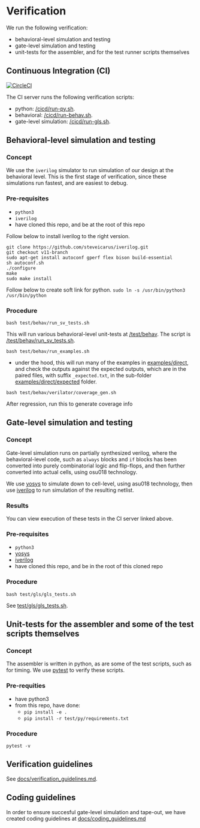 # Verification

We run the following verification:
- behavioral-level simulation and testing
- gate-level simulation and testing
- unit-tests for the assembler, and for the test runner scripts themselves

## Continuous Integration (CI)

[![CircleCI](https://circleci.com/gh/hughperkins/VeriGPU/tree/main.svg?style=svg)](https://circleci.com/gh/hughperkins/VeriGPU/tree/main)

The CI server runs the following verification scripts:
- python: [/cicd/run-py.sh](/cicd/run-py.sh).
- behavioral: [/cicd/run-behav.sh](/cicd/run-behav.sh).
- gate-level simulation: [/cicd/run-gls.sh](/cicd/run-gls.sh).

## Behavioral-level simulation and testing

### Concept

We use the `iverilog` simulator to run simulation of our design at the behavioral level. This is the first stage of verification, since these simulations run fastest, and are easiest to debug.

### Pre-requisites

- `python3`
- `iverilog`
- have cloned this repo, and be at the root of this repo

Follow below to install iverilog to the right version.
```
git clone https://github.com/steveicarus/iverilog.git
git checkout v11-branch
sudo apt-get install autoconf gperf flex bison build-essential
sh autoconf.sh
./configure
make
sudo make install
```
Follow below to create soft link for python.
`sudo ln -s /usr/bin/python3 /usr/bin/python`

### Procedure

```
bash test/behav/run_sv_tests.sh
```

This will run various behavioral-level unit-tests at [/test/behav](/test/behav). The script is [/test/behav/run_sv_tests.sh](/test/behav/run_sv_unit_tests.sh).

```
bash test/behav/run_examples.sh
```

- under the hood, this will run many of the examples in [examples/direct](/examples/direct), and check the outputs against the expected outputs, which are in the paired files, with suffix `_expected.txt`, in the sub-folder [examples/direct/expected](/examples/direct/expected) folder.

```
bash test/behav/verilator/coverage_gen.sh
```

After regression, run this to generate coverage info

## Gate-level simulation and testing

### Concept

Gate-level simulation runs on partially synthesized verilog, where the behavioral-level code, such as `always` blocks and `if` blocks has been converted into purely combinatorial logic and flip-flops, and then further converted into actual cells, using osu018 technology.

We use [yosys](https://yosyshq.net/yosys/) to simulate down to cell-level, using asu018 technology, then use [iverilog](http://iverilog.icarus.com/) to run simulation of the resulting netlist.

### Results

You can view execution of these tests in the CI server linked above.

### Pre-requisites

- `python3`
- [yosys](https://yosyshq.net/yosys/)
- [iverilog](http://iverilog.icarus.com/)
- have cloned this repo, and be in the root of this cloned repo

### Procedure

```
bash test/gls/gls_tests.sh
```

See [test/gls/gls_tests.sh](/test/gls/gls_tests.sh).


## Unit-tests for the assembler and some of the test scripts themselves

### Concept

The assembler is written in python, as are some of the test scripts, such as for timing. We use [pytest](https://docs.pytest.org/en/7.1.x/) to verify these scripts.

### Pre-requities

- have python3
- from this repo, have done:
    - `pip install -e .`
    - `pip install -r test/py/requirements.txt`

### Procedure

```
pytest -v
```

## Verification guidelines

See [docs/verification_guidelines.md](/docs/verification_guidelines.md).

## Coding guidelines

In order to ensure succesful gate-level simulation and tape-out, we have created coding guidelines at [docs/coding_guidelines.md](/docs/coding_guidelines.md)
